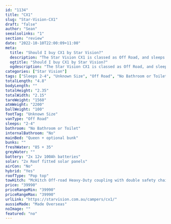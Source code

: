 ```yaml
---
id: "1134"
title: "CX1"
slug: "Star-Vision-CX1"
draft: "false"
author: "Sean"
seealsolinks: "1"
section: "review"
date: "2022-10-10T22:00:09+11:00"
meta:
  title: "Should I buy CX1 by Star Vision?"
  description: "The Star Vision CX1 is classed as Off Road, and sleeps 2-4 people. It is Made Overseas and comes in at Unknown Size. It generally has No Bathroom or Toilet."
  ogtitle: "Should I buy CX1 by Star Vision?"
  ogdescription: "The Star Vision CX1 is classed as Off Road, and sleeps 2-4 people. It is Made Overseas and comes in at Unknown Size. It generally has No Bathroom or Toilet."
categories: ["Star Vision"]
tags: ["Sleeps 2-4", "Unknown Size", "Off Road", "No Bathroom or Toilet", "Pop top", "Under 50k", "Made Overseas"]
totalLength: "4.8"
bodyLength: ""
totalHeight: "2.35"
totalWidth: "2.15"
tareWeight: "1560"
atmWeight: "2200"
ballWeight: "100"
footTag: "Unknown Size"
vanType: "Off Road"
sleeps: "2-4"
bathroom: "No Bathroom or Toilet"
internalBathroom: "No"
mainBed: "Queen + optional bunk"
bunks: ""
freshWater: "85 + 35"
greyWater: ""
battery: "2x 12v 100Ah batteries"
solar: "2x Roof fitted solar panels"
airCon: "No"
hybrid: "Yes"
roofType: "Pop top"
towHitch: "McHitch Off-road Heavy-Duty coupling with double safety chains"
price: "39990"
priceRangeMin: "39990"
priceRangeMax: "39990"
urlLink: "https://starvision.com.au/campers/cx1/"
aussieMade: "Made Overseas"
noImage: ""
featured: "no"
---
```

